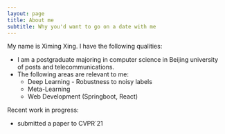 ```yaml
---
layout: page
title: About me
subtitle: Why you'd want to go on a date with me
---
```


My name is Ximing Xing. I have the following qualities:

- I am a postgraduate majoring in computer science in Beijing university of posts and telecommunications.
- The following areas are relevant to me: 
    - Deep Learning - Robustness to noisy labels
    - Meta-Learning
    - Web Development (Springboot, React)

Recent work in progress: 

- submitted a paper to CVPR`21 